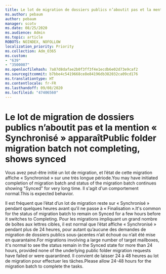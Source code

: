 ```yaml
---
title: Le lot de migration de dossiers publics n’aboutit pas et la mention « Synchronisé » apparaît
ms.author: pebaum
author: pebaum
manager: scotv
ms.date: 08/25/2020
ms.audience: Admin
ms.topic: article
ROBOTS: NOINDEX, NOFOLLOW
localization_priority: Priority
ms.collection: Adm_O365
ms.custom:
- "639"
- "3500007"
ms.openlocfilehash: 7a87d8dafae2b0f3ff3f4e1ecdb6e02d73e9caf2
ms.sourcegitcommit: b7bbe4c5419668ce8e84196db382032ca09cd176
ms.translationtype: HT
ms.contentlocale: fr-FR
ms.lasthandoff: 09/08/2020
ms.locfileid: "47406560"
---
```

# <a name="public-folder-migration-batch-not-completing-shows-synced"></a><span data-ttu-id="3e606-102">Le lot de migration de dossiers publics n’aboutit pas et la mention « Synchronisé » apparaît</span><span class="sxs-lookup"><span data-stu-id="3e606-102">Public folder migration batch not completing, shows synced</span></span>

<span data-ttu-id="3e606-103">Vous avez peut-être initié un lot de migration, et l’état de cette migration affiche « Synchronisé » sur une très longue période.</span><span class="sxs-lookup"><span data-stu-id="3e606-103">You may have initiated completion of migration batch and status of the migration batch continues showing "Synced" for very long time.</span></span> <span data-ttu-id="3e606-104">Il s'agit d'un comportement normal.</span><span class="sxs-lookup"><span data-stu-id="3e606-104">This is expected behavior.</span></span>

<span data-ttu-id="3e606-105">Il est fréquent que l’état d’un lot de migration reste sur « Synchronisé » pendant quelques heures avant qu’il ne passe à « Finalisation ».</span><span class="sxs-lookup"><span data-stu-id="3e606-105">It's common for the status of migration batch to remain on Synced for a few hours before it switches to Completing.</span></span> <span data-ttu-id="3e606-106">Pour les migrations impliquant un grand nombre de boîtes aux lettres cibles, il est normal que l’état affiche « Synchronisé » pendant plus de 24 heures, pour autant qu’aucune des demandes de migration de dossiers publics sous-jacentes n’ait échoué ou n’ait été mise en quarantaine.</span><span class="sxs-lookup"><span data-stu-id="3e606-106">For migrations involving a large number of target mailboxes, it's normal to see the status remain in the Synced state for more than 24 hours, provided none of the underlying public folder migration requests have failed or were quarantined.</span></span> <span data-ttu-id="3e606-107">Il convient de laisser 24 à 48 heures au lot de migration pour effectuer les tâches.</span><span class="sxs-lookup"><span data-stu-id="3e606-107">Please allow 24-48 hours for the migration batch to complete the tasks.</span></span>
